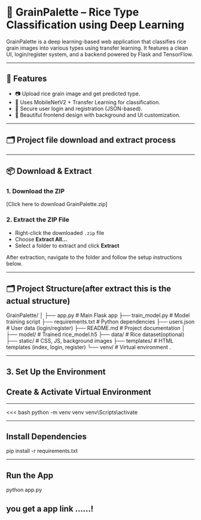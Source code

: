 # 🌾 GrainPalette – Rice Type Classification using Deep Learning

GrainPalette is a deep learning-based web application that classifies rice grain images into various types using transfer learning. It features a clean UI, login/register system, and a backend powered by Flask and TensorFlow.

---

## 🚀 Features

- 📷 Upload rice grain image and get predicted type.
- 🧠 Uses MobileNetV2 + Transfer Learning for classification.
- 🔐 Secure user login and registration (JSON-based).
- 🎨 Beautiful frontend design with background and UI customization.

---


## 🗂️ Project file download and extract process

---

## 📦 Download & Extract

### 1. Download the ZIP
[Click here to download GrainPalette.zip]
### 2. Extract the ZIP File

- Right-click the downloaded `.zip` file
- Choose **Extract All...**
- Select a folder to extract and click **Extract**

After extraction, navigate to the folder and follow the setup instructions below.

---
## 🗂️ Project Structure(after extract this is the actual structure)

GrainPalette/
│
├── app.py # Main Flask app
├── train_model.py # Model training script
├── requirements.txt # Python dependencies
├── users.json # User data (login/register)
├── README.md # Project documentation
│
├── model/ # Trained rice_model.h5
├── data/ # Rice dataset(optional)
├── static/ # CSS, JS, background images
├── templates/ # HTML templates (index, login, register)
└── venv/ # Virtual environment .

---
## 3. Set Up the Environment

## Create & Activate Virtual Environment

---
<<< bash
python -m venv venv
venv\Scripts\activate

---


## Install Dependencies


pip install -r requirements.txt

---

## Run the App

python app.py

## you get a app link ......!